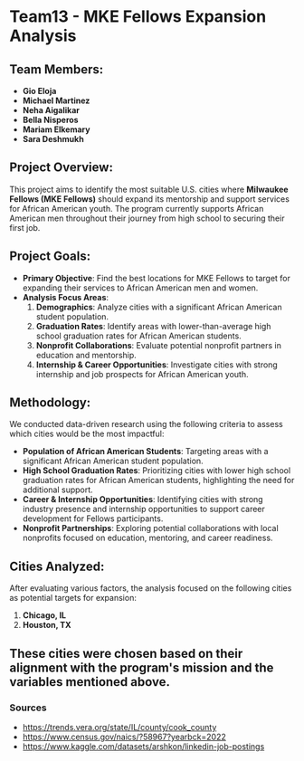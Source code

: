 # Team13 - MKE Fellows Expansion Analysis

## Team Members:
- **Gio Eloja**
- **Michael Martinez**
- **Neha Aigalikar**
- **Bella Nisperos**
- **Mariam Elkemary**
- **Sara Deshmukh**

## Project Overview:
This project aims to identify the most suitable U.S. cities where **Milwaukee Fellows (MKE Fellows)** should expand its mentorship and support services for African American youth. The program currently supports African American men throughout their journey from high school to securing their first job. 

## Project Goals:
- **Primary Objective**: Find the best locations for MKE Fellows to target for expanding their services to African American men and women.
- **Analysis Focus Areas**:
  1. **Demographics**: Analyze cities with a significant African American student population.
  2. **Graduation Rates**: Identify areas with lower-than-average high school graduation rates for African American students.
  3. **Nonprofit Collaborations**: Evaluate potential nonprofit partners in education and mentorship.
  4. **Internship & Career Opportunities**: Investigate cities with strong internship and job prospects for African American youth.

## Methodology:
We conducted data-driven research using the following criteria to assess which cities would be the most impactful:
- **Population of African American Students**: Targeting areas with a significant African American student population.
- **High School Graduation Rates**: Prioritizing cities with lower high school graduation rates for African American students, highlighting the need for additional support.
- **Career & Internship Opportunities**: Identifying cities with strong industry presence and internship opportunities to support career development for Fellows participants.
- **Nonprofit Partnerships**: Exploring potential collaborations with local nonprofits focused on education, mentoring, and career readiness.

## Cities Analyzed:
After evaluating various factors, the analysis focused on the following cities as potential targets for expansion:
1. **Chicago, IL**
2. **Houston, TX**

These cities were chosen based on their alignment with the program's mission and the variables mentioned above.
---

### Sources

- https://trends.vera.org/state/IL/county/cook_county
- https://www.census.gov/naics/?58967?yearbck=2022
- https://www.kaggle.com/datasets/arshkon/linkedin-job-postings
